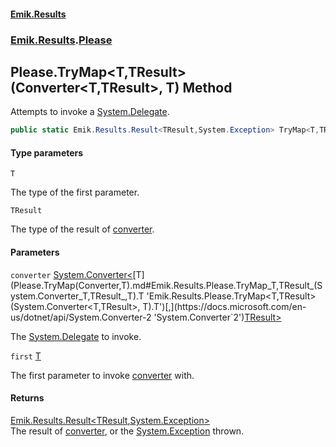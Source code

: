 #### [Emik.Results](index.md 'index')
### [Emik.Results](Emik.Results.md 'Emik.Results').[Please](Please.md 'Emik.Results.Please')

## Please.TryMap<T,TResult>(Converter<T,TResult>, T) Method

Attempts to invoke a [System.Delegate](https://docs.microsoft.com/en-us/dotnet/api/System.Delegate 'System.Delegate').

```csharp
public static Emik.Results.Result<TResult,System.Exception> TryMap<T,TResult>(System.Converter<T,TResult> converter, T first);
```
#### Type parameters

<a name='Emik.Results.Please.TryMap_T,TResult_(System.Converter_T,TResult_,T).T'></a>

`T`

The type of the first parameter.

<a name='Emik.Results.Please.TryMap_T,TResult_(System.Converter_T,TResult_,T).TResult'></a>

`TResult`

The type of the result of [converter](Please.TryMap(Converter,T).md#Emik.Results.Please.TryMap_T,TResult_(System.Converter_T,TResult_,T).converter 'Emik.Results.Please.TryMap<T,TResult>(System.Converter<T,TResult>, T).converter').
#### Parameters

<a name='Emik.Results.Please.TryMap_T,TResult_(System.Converter_T,TResult_,T).converter'></a>

`converter` [System.Converter&lt;](https://docs.microsoft.com/en-us/dotnet/api/System.Converter-2 'System.Converter`2')[T](Please.TryMap(Converter,T).md#Emik.Results.Please.TryMap_T,TResult_(System.Converter_T,TResult_,T).T 'Emik.Results.Please.TryMap<T,TResult>(System.Converter<T,TResult>, T).T')[,](https://docs.microsoft.com/en-us/dotnet/api/System.Converter-2 'System.Converter`2')[TResult](Please.TryMap(Converter,T).md#Emik.Results.Please.TryMap_T,TResult_(System.Converter_T,TResult_,T).TResult 'Emik.Results.Please.TryMap<T,TResult>(System.Converter<T,TResult>, T).TResult')[&gt;](https://docs.microsoft.com/en-us/dotnet/api/System.Converter-2 'System.Converter`2')

The [System.Delegate](https://docs.microsoft.com/en-us/dotnet/api/System.Delegate 'System.Delegate') to invoke.

<a name='Emik.Results.Please.TryMap_T,TResult_(System.Converter_T,TResult_,T).first'></a>

`first` [T](Please.TryMap(Converter,T).md#Emik.Results.Please.TryMap_T,TResult_(System.Converter_T,TResult_,T).T 'Emik.Results.Please.TryMap<T,TResult>(System.Converter<T,TResult>, T).T')

The first parameter to invoke [converter](Please.TryMap(Converter,T).md#Emik.Results.Please.TryMap_T,TResult_(System.Converter_T,TResult_,T).converter 'Emik.Results.Please.TryMap<T,TResult>(System.Converter<T,TResult>, T).converter') with.

#### Returns
[Emik.Results.Result&lt;](Result_TOk,TErr_.md 'Emik.Results.Result<TOk,TErr>')[TResult](Please.TryMap(Converter,T).md#Emik.Results.Please.TryMap_T,TResult_(System.Converter_T,TResult_,T).TResult 'Emik.Results.Please.TryMap<T,TResult>(System.Converter<T,TResult>, T).TResult')[,](Result_TOk,TErr_.md 'Emik.Results.Result<TOk,TErr>')[System.Exception](https://docs.microsoft.com/en-us/dotnet/api/System.Exception 'System.Exception')[&gt;](Result_TOk,TErr_.md 'Emik.Results.Result<TOk,TErr>')  
The result of [converter](Please.TryMap(Converter,T).md#Emik.Results.Please.TryMap_T,TResult_(System.Converter_T,TResult_,T).converter 'Emik.Results.Please.TryMap<T,TResult>(System.Converter<T,TResult>, T).converter'), or the [System.Exception](https://docs.microsoft.com/en-us/dotnet/api/System.Exception 'System.Exception') thrown.